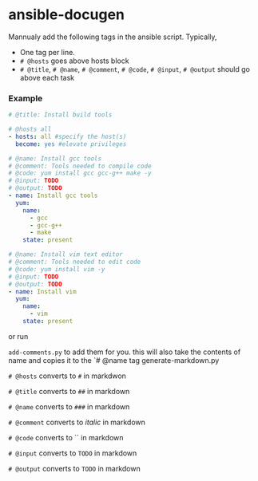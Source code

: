 # ansible-docugen


Mannualy add the following tags in the ansible script. Typically, 
- One tag per line.
- `# @hosts` goes above hosts block
- `# @title`, `# @name`, `# @comment`, `# @code`, `# @input`, `# @output` should go above each task 

### Example
```yaml
# @title: Install build tools

# @hosts all
- hosts: all #specify the host(s)
  become: yes #elevate privileges

# @name: Install gcc tools
# @comment: Tools needed to compile code
# @code: yum install gcc gcc-g++ make -y
# @input: TODO
# @output: TODO
- name: Install gcc tools
  yum:
    name:
      - gcc
      - gcc-g++
      - make
    state: present

# @name: Install vim text editor 
# @comment: Tools needed to edit code
# @code: yum install vim -y
# @input: TODO
# @output: TODO
- name: Install vim
  yum:
    name:
      - vim
    state: present
```

or run 

`add-comments.py` to add them for you. 
this will also take the contents of name and copies it to the `# @name tag
generate-markdown.py


`# @hosts` converts to `#` in markdwon

`# @title` converts to `##` in markdown

`# @name` converts to `###` in markdown

`# @comment` converts to *italic* in markdown

`# @code` converts to `` in markdown

`# @input` converts to `TODO` in markdown

`# @output` converts to `TODO` in markdown

